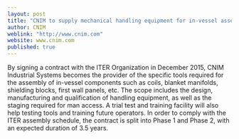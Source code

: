```yaml
---
layout: post
title: "CNIM to supply mechanical handling equipment for in-vessel assembly"
author: CNIM
weblink: "http://www.cnim.com"
website: www.cnim.com
published: true
---
```


By signing a contract with the ITER Organization in December 2015, CNIM Industrial Systems becomes the provider of the specific tools required for the assembly of in-vessel components such as coils, blanket manifolds, shielding blocks, first wall panels, etc. The scope includes the design, manufacturing and qualification of handling equipment, as well as the staging required for man access. A trial test and training facility will also help testing tools and training future operators. In order to comply with the ITER assembly schedule, the contract is split into Phase 1 and Phase 2, with an expected duration of 3.5 years.

